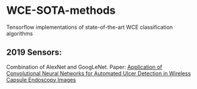 # WCE-SOTA-methods
Tensorflow implementations of state-of-the-art WCE classification algorithms

## 2019 Sensors:
Combination of AlexNet and GoogLeNet. 
Paper: [Application of Convolutional Neural Networks for Automated Ulcer Detection in Wireless Capsule Endoscopy Images](https://www.ncbi.nlm.nih.gov/pmc/articles/PMC6471286/)


